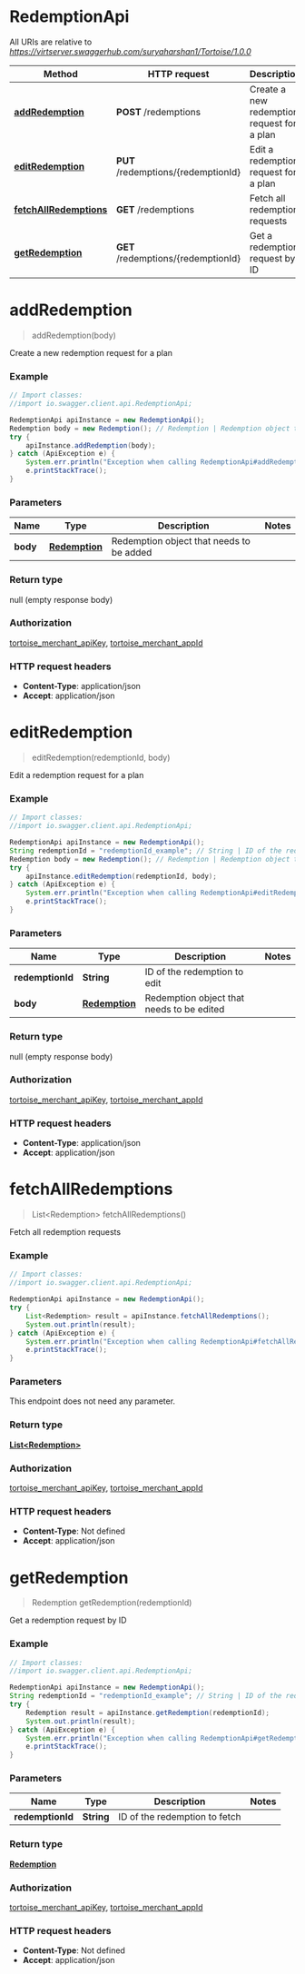 # RedemptionApi

All URIs are relative to *https://virtserver.swaggerhub.com/suryaharshan1/Tortoise/1.0.0*

Method | HTTP request | Description
------------- | ------------- | -------------
[**addRedemption**](RedemptionApi.md#addRedemption) | **POST** /redemptions | Create a new redemption request for a plan
[**editRedemption**](RedemptionApi.md#editRedemption) | **PUT** /redemptions/{redemptionId} | Edit a redemption request for a plan
[**fetchAllRedemptions**](RedemptionApi.md#fetchAllRedemptions) | **GET** /redemptions | Fetch all redemption requests
[**getRedemption**](RedemptionApi.md#getRedemption) | **GET** /redemptions/{redemptionId} | Get a redemption request by ID


<a name="addRedemption"></a>
# **addRedemption**
> addRedemption(body)

Create a new redemption request for a plan

### Example
```java
// Import classes:
//import io.swagger.client.api.RedemptionApi;

RedemptionApi apiInstance = new RedemptionApi();
Redemption body = new Redemption(); // Redemption | Redemption object that needs to be added
try {
    apiInstance.addRedemption(body);
} catch (ApiException e) {
    System.err.println("Exception when calling RedemptionApi#addRedemption");
    e.printStackTrace();
}
```

### Parameters

Name | Type | Description  | Notes
------------- | ------------- | ------------- | -------------
 **body** | [**Redemption**](Redemption.md)| Redemption object that needs to be added |

### Return type

null (empty response body)

### Authorization

[tortoise_merchant_apiKey](../README.md#tortoise_merchant_apiKey), [tortoise_merchant_appId](../README.md#tortoise_merchant_appId)

### HTTP request headers

 - **Content-Type**: application/json
 - **Accept**: application/json

<a name="editRedemption"></a>
# **editRedemption**
> editRedemption(redemptionId, body)

Edit a redemption request for a plan

### Example
```java
// Import classes:
//import io.swagger.client.api.RedemptionApi;

RedemptionApi apiInstance = new RedemptionApi();
String redemptionId = "redemptionId_example"; // String | ID of the redemption to edit
Redemption body = new Redemption(); // Redemption | Redemption object that needs to be edited
try {
    apiInstance.editRedemption(redemptionId, body);
} catch (ApiException e) {
    System.err.println("Exception when calling RedemptionApi#editRedemption");
    e.printStackTrace();
}
```

### Parameters

Name | Type | Description  | Notes
------------- | ------------- | ------------- | -------------
 **redemptionId** | **String**| ID of the redemption to edit |
 **body** | [**Redemption**](Redemption.md)| Redemption object that needs to be edited |

### Return type

null (empty response body)

### Authorization

[tortoise_merchant_apiKey](../README.md#tortoise_merchant_apiKey), [tortoise_merchant_appId](../README.md#tortoise_merchant_appId)

### HTTP request headers

 - **Content-Type**: application/json
 - **Accept**: application/json

<a name="fetchAllRedemptions"></a>
# **fetchAllRedemptions**
> List&lt;Redemption&gt; fetchAllRedemptions()

Fetch all redemption requests

### Example
```java
// Import classes:
//import io.swagger.client.api.RedemptionApi;

RedemptionApi apiInstance = new RedemptionApi();
try {
    List<Redemption> result = apiInstance.fetchAllRedemptions();
    System.out.println(result);
} catch (ApiException e) {
    System.err.println("Exception when calling RedemptionApi#fetchAllRedemptions");
    e.printStackTrace();
}
```

### Parameters
This endpoint does not need any parameter.

### Return type

[**List&lt;Redemption&gt;**](Redemption.md)

### Authorization

[tortoise_merchant_apiKey](../README.md#tortoise_merchant_apiKey), [tortoise_merchant_appId](../README.md#tortoise_merchant_appId)

### HTTP request headers

 - **Content-Type**: Not defined
 - **Accept**: application/json

<a name="getRedemption"></a>
# **getRedemption**
> Redemption getRedemption(redemptionId)

Get a redemption request by ID

### Example
```java
// Import classes:
//import io.swagger.client.api.RedemptionApi;

RedemptionApi apiInstance = new RedemptionApi();
String redemptionId = "redemptionId_example"; // String | ID of the redemption to fetch
try {
    Redemption result = apiInstance.getRedemption(redemptionId);
    System.out.println(result);
} catch (ApiException e) {
    System.err.println("Exception when calling RedemptionApi#getRedemption");
    e.printStackTrace();
}
```

### Parameters

Name | Type | Description  | Notes
------------- | ------------- | ------------- | -------------
 **redemptionId** | **String**| ID of the redemption to fetch |

### Return type

[**Redemption**](Redemption.md)

### Authorization

[tortoise_merchant_apiKey](../README.md#tortoise_merchant_apiKey), [tortoise_merchant_appId](../README.md#tortoise_merchant_appId)

### HTTP request headers

 - **Content-Type**: Not defined
 - **Accept**: application/json

